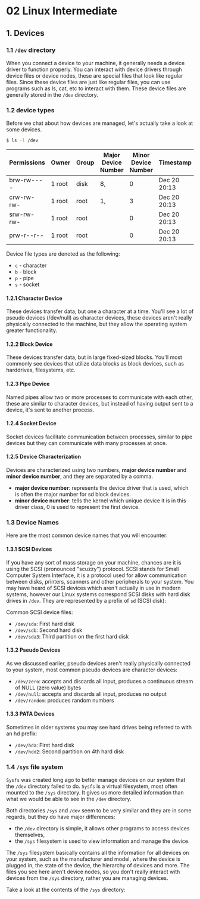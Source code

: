 # 02 Linux Intermediate

## 1. Devices
### 1.1 `/dev` directory
When you connect a device to your machine, it generally needs a device driver to function properly. You can interact with device drivers through device files or device nodes, these are special files that look like regular files. Since these device files are just like regular files, you can use programs such as ls, cat, etc to interact with them. These device files are generally stored in the `/dev` directory.

### 1.2 device types
Before we chat about how devices are managed, let's actually take a look at some devices.
```sh
$ ls -l /dev
```  

Permissions | Owner | Group | Major Device Number | Minor Device Number | Timestamp | Device Name
-- | -- | -- | -- | -- | -- | --
brw-rw---- | 1 root | disk | 8, | 0 | Dec 20 20:13 | sda  
crw-rw-rw- | 1 root | root | 1, | 3 | Dec 20 20:13 | null  
srw-rw-rw- | 1 root | root | | 0 | Dec 20 20:13 | log  
prw-r--r-- | 1 root | root | | 0 | Dec 20 20:13 | fdata

Device file types are denoted as the following:

-   `c` - character
-   `b` - block
-   `p` - pipe
-   `s` - socket

#### 1.2.1 Character Device
These devices transfer data, but one a character at a time. You'll see a lot of pseudo devices (/dev/null) as character devices, these devices aren't really physically connected to the machine, but they allow the operating system greater functionality.

#### 1.2.2 Block Device
These devices transfer data, but in large fixed-sized blocks. You'll most commonly see devices that utilize data blocks as block devices, such as harddrives, filesystems, etc.

#### 1.2.3 Pipe Device
Named pipes allow two or more processes to communicate with each other, these are similar to character devices, but instead of having output sent to a device, it's sent to another process.

#### 1.2.4 Socket Device
Socket devices facilitate communication between processes, similar to pipe devices but they can communicate with many processes at once.

#### 1.2.5 Device Characterization
Devices are characterized using two numbers, **major device number** and **minor device number**, and they are separated by a comma. 

- **major device number**: represents the device driver that is used, which is often the major number for sd block devices. 
- **minor device number**: tells the kernel which unique device it is in this driver class, 0 is used to represent the first device.

### 1.3 Device Names
Here are the most common device names that you will encounter:

#### 1.3.1 SCSI Devices
If you have any sort of mass storage on your machine, chances are it is using the SCSI (pronounced "scuzzy") protocol. SCSI stands for Small Computer System Interface, it is a protocol used for allow communication between disks, printers, scanners and other peripherals to your system. You may have heard of SCSI devices which aren't actually in use in modern systems, however our Linux systems correspond SCSI disks with hard disk drives in `/dev`. They are represented by a prefix of `sd` (SCSI disk):

Common SCSI device files:
-   `/dev/sda`: First hard disk
-   `/dev/sdb`: Second hard disk
-   `/dev/sda3`: Third partition on the first hard disk

#### 1.3.2 Pseudo Devices
As we discussed earlier, pseudo devices aren't really physically connected to your system, most common pseudo devices are character devices:
-  `/dev/zero`: accepts and discards all input, produces a continuous stream of NULL (zero value) bytes
-  `/dev/null`: accepts and discards all input, produces no output
-  `/dev/random`: produces random numbers

#### 1.3.3 PATA Devices
Sometimes in older systems you may see hard drives being referred to with an hd prefix:
-  `/dev/hda`: First hard disk
-  `/dev/hdd2`: Second partition on 4th hard disk

### 1.4 `/sys` file system
`Sysfs` was created long ago to better manage devices on our system that the `/dev` directory failed to do. `Sysfs` is a virtual filesystem, most often mounted to the `/sys` directory. It gives us more detailed information than what we would be able to see in the `/dev` directory. 

Both directories `/sys` and `/dev` seem to be very similar and they are in some regards, but they do have major differences:
- the `/dev` directory is simple, it allows other programs to access devices themselves,
- the `/sys` filesystem is used to view information and manage the device.

The `/sys` filesystem basically contains all the information for all devices on your system, such as the manufacturer and model, where the device is plugged in, the state of the device, the hierarchy of devices and more. The files you see here aren't device nodes, so you don't really interact with devices from the `/sys` directory, rather you are managing devices.

Take a look at the contents of the `/sys` directory:
<!--stackedit_data:
eyJoaXN0b3J5IjpbOTg2MjUwODM0LC0xMzk3NTEzMDQsLTE1ND
M5NjQ5MzJdfQ==
-->